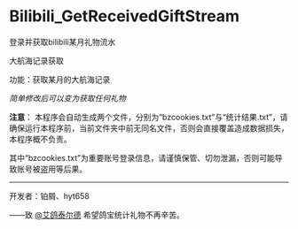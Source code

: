 # Bilibili_GetReceivedGiftStream
 登录并获取bilibili某月礼物流水

大航海记录获取

功能：获取某月的大航海记录

*简单修改后可以变为获取任何礼物*

**注意**：
本程序会自动生成两个文件，分别为“bzcookies.txt”与“统计结果.txt”，请确保运行本程序前，当前文件夹中前无同名文件，否则会直接覆盖造成数据损失，本程序概不负责。

其中“bzcookies.txt”为重要账号登录信息，请谨慎保管、切勿泄漏，否则可能导致账号被盗用等后果。
****************************************

开发者：铂屑、hyt658

——致 [@艾鸽泰尔德](https://space.bilibili.com/1485569) 希望鸽宝统计礼物不再辛苦。
